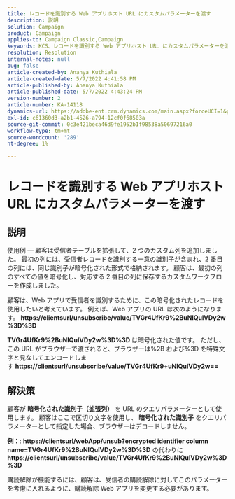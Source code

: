 ```yaml
---
title: レコードを識別する Web アプリホスト URL にカスタムパラメーターを渡す
description: 説明
solution: Campaign
product: Campaign
applies-to: Campaign Classic,Campaign
keywords: KCS、レコードを識別する Web アプリホスト URL にカスタムパラメーターを渡す
resolution: Resolution
internal-notes: null
bug: false
article-created-by: Ananya Kuthiala
article-created-date: 5/7/2022 4:41:58 PM
article-published-by: Ananya Kuthiala
article-published-date: 5/7/2022 4:43:24 PM
version-number: 2
article-number: KA-14118
dynamics-url: https://adobe-ent.crm.dynamics.com/main.aspx?forceUCI=1&pagetype=entityrecord&etn=knowledgearticle&id=1421cd98-24ce-ec11-a7b5-0022480a8e40
exl-id: c61360d3-a2b1-4526-a794-12cf0f68503a
source-git-commit: 0c3e421beca46d9fe1952b1f98538a50697216a0
workflow-type: tm+mt
source-wordcount: '289'
ht-degree: 1%

---
```


# レコードを識別する Web アプリホスト URL にカスタムパラメーターを渡す

## 説明


使用例 — 顧客は受信者テーブルを拡張して、2 つのカスタム列を追加しました。 最初の列には、受信者レコードを識別する一意の識別子が含まれ、2 番目の列には、同じ識別子が暗号化された形式で格納されます。 顧客は、最初の列のすべての値を暗号化し、対応する 2 番目の列に保存するカスタムワークフローを作成しました。

顧客は、Web アプリで受信者を識別するために、この暗号化されたレコードを使用したいと考えています。 例えば、Web アプリの URL は次のようになります。 <b>https://clientsurl/unsubscribe/value/TVGr4UfKr9%2BuNlQulVDy2w%3D%3D</b>

<b>TVGr4UfKr9%2BuNlQulVDy2w%3D%3D</b> は暗号化された値です。 ただし、この URL がブラウザーで渡されると、ブラウザーは%2B および%3D を特殊文字と見なしてエンコードします <b>https://clientsurl/unsubscribe/value/TVGr4UfKr9+uNlQulVDy2w==</b>


## 解決策


顧客が <b>暗号化された識別子（拡張列）</b> を URL のクエリパラメーターとして使用します。 顧客はここで区切り文字を使用し、 <b>暗号化された識別子</b> をクエリパラメーターとして指定した場合、ブラウザーはデコードしません。

<b>例：</b>: <b>https://clientsurl/webApp/unsub?encrypted identifier column name=TVGr4UfKr9%2BuNlQulVDy2w%3D%3D</b> の代わりに <b> https://clientsurl/unsubscribe/value/TVGr4UfKr9%2BuNlQulVDy2w%3D%3D</b>



購読解除が機能するには、顧客は、受信者の購読解除に対してこのパラメーターを考慮に入れるように、購読解除 Web アプリを変更する必要があります。
